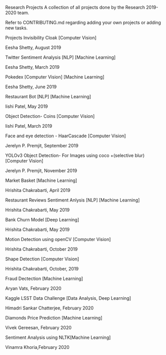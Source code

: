 Research Projects
A collection of all projects done by the Research 2019-2020 team.

Refer to CONTRIBUTING.md regarding adding your own projects or adding new tasks.

Projects
 Invisibility Cloak [Computer Vision]

Eesha Shetty, August 2019

 Twitter Sentiment Analysis [NLP] [Machine Learning]

Eesha Shetty, March 2019

 Pokedex [Computer Vision] [Machine Learning]

Eesha Shetty, June 2019

 Restaurant Bot [NLP] [Machine Learning]

Iishi Patel, May 2019

 Object Detection- Coins [Computer Vision]

Iishi Patel, March 2019

 Face and eye detection - HaarCascade [Computer Vision]

Jerelyn P. Premjit, September 2019

 YOLOv3 Object Detection- For Images using coco +(selective blur) [Computer Vision]

Jerelyn P. Premjit, November 2019

 Market Basket [Machine Learning]

Hrishita Chakrabarti, April 2019

 Restaurant Reviews Sentiment Anlysis [NLP] [Machine Learning]

Hrishita Chakrabarti, May 2019

 Bank Churn Model [Deep Learning]

Hrishita Chakrabarti, May 2019

 Motion Detection using openCV [Computer Vision]

Hrishita Chakrabarti, October 2019

 Shape Detection [Computer Vision]

Hrishita Chakrabarti, October, 2019

 Fraud Dectection [Machine Learning]

Aryan Vats, February 2020

 Kaggle LSST Data Challenge [Data Analysis, Deep Learning]

Himadri Sankar Chatterjee, February 2020

 Diamonds Price Prediction [Machine Learning]

Vivek Gereesan, February 2020

Sentiment Analysis using NLTK[Machine Learning]

 Vinamra Khoria,February 2020
